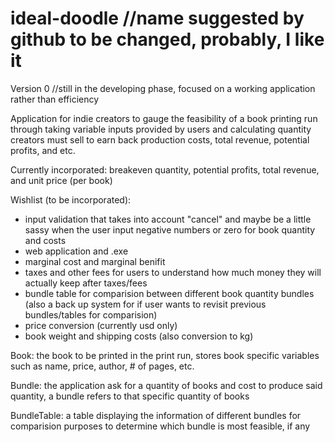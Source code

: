 # ideal-doodle //name suggested by github to be changed, probably, I like it
Version 0 //still in the developing phase, focused on a working application rather than efficiency 

Application for indie creators to gauge the feasibility of a book printing run 
through taking variable inputs provided by users and calculating quantity creators must sell to earn back production costs, 
total revenue, potential profits, and etc.

Currently incorporated: breakeven quantity, potential profits, total revenue, and unit price (per book)

Wishlist (to be incorporated): 
- input validation that takes into account "cancel" and maybe be a little sassy when the user input negative numbers or zero for book quantity and costs
- web application and .exe 
- marginal cost and marginal benifit 
- taxes and other fees for users to understand how much money they will actually keep after taxes/fees
- bundle table for comparision between different book quantity bundles (also a back up system for if user wants to revisit previous bundles/tables for comparision) 
- price conversion (currently usd only)
- book weight and shipping costs (also conversion to kg) 

Book: the book to be printed in the print run, stores book specific variables such as name, price, author, # of pages, etc.

Bundle: the application ask for a quantity of books and cost to produce said quantity, a bundle refers to that specific quantity of books

BundleTable: a table displaying the information of different bundles for comparision purposes to determine which bundle is most feasible, if any 
